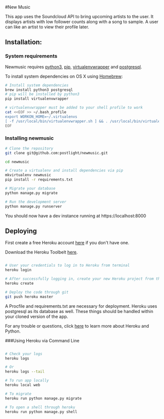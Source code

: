 #New Music

This app uses the Soundcloud API to bring upcoming artists to the user. It displays artists with low follower counts along with a song to sample. A user can like an artist to view their profile later.

## Installation:

### System requirements

Newmusic requires [python3](https://www.python.org/download/releases/3.0/), [pip](https://pypi.python.org/pypi/pip), [virtualenvwrapper](https://virtualenvwrapper.readthedocs.org/en/latest/) and [postgresql](http://www.postgresql.org/).


To install system dependencies on OS X using [Homebrew](http://brew.sh/):

```bash
# Install system dependencies
brew install python3 postgresql
# pip will be installed by python3
pip install virtualenvwrapper

# virtualenvwrapper must be added to your shell profile to work
cat <<EOF >> ~/.bash_profile
export WORKON_HOME=~/.virtualenvs
[ -f /usr/local/bin/virtualenvwrapper.sh ] && . /usr/local/bin/virtualenvwrapper.sh
EOF
```

### Installing newmusic

```bash
# Clone the repository
git clone git@github.com:postlight/newmusic.git

cd newmusic

# Create a virtualenv and install dependencies via pip
mkvirtualenv newmusic
pip install -r requirements.txt

# Migrate your database
python manage.py migrate

# Run the development server
python manage.py runserver
```

You should now have a dev instance running at https://localhost:8000


## Deploying

First create a free Heroku account [here](https://signup.heroku.com/dc) if you don't have one.

Download the Heroku Toolbelt [here](https://devcenter.heroku.com/articles/getting-started-with-python#set-up).

```bash

# User your credentials to log in to Heroku from terminal
heroku login

# After successfully logging in, create your new Heroku project from the newmusic directory
heroku create

# Deploy the code through git
git push heroku master

```
A Procfile and requirements.txt are necessary for deployment.
Heroku uses postgresql as its database as well.
These things should be handled within your cloned version of the app.

For any trouble or questions, click [here](https://devcenter.heroku.com/articles/getting-started-with-python#introduction) to learn more about Heroku and Python.


###Using Heroku via Command Line
```bash

# Check your logs
heroku logs

# Or
heroku logs --tail

# To run app locally
heroku local web

# To migrate
heroku run python manage.py migrate

# To open a shell through heroku
heroku run python manage.py shell

```
